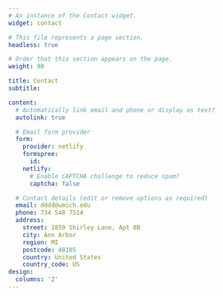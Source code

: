 ```yaml
---
# An instance of the Contact widget.
widget: contact

# This file represents a page section.
headless: true

# Order that this section appears on the page.
weight: 90

title: Contact
subtitle:

content:
  # Automatically link email and phone or display as text?
  autolink: true

  # Email form provider
  form:
    provider: netlify
    formspree:
      id:
    netlify:
      # Enable CAPTCHA challenge to reduce spam?
      captcha: false

  # Contact details (edit or remove options as required)
  email: dddd@umich.edu
  phone: 734 548 7514
  address:
    street: 1859 Shirley Lane, Apt 8B
    city: Ann Arbor
    region: MI
    postcode: 48105
    country: United States
    country_code: US
design:
  columns: '2'
---
```


